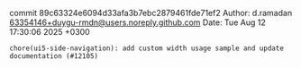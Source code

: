 commit 89c63324e6094d33afa3b7ebc2879461fde71ef2
Author: d.ramadan <63354146+duygu-rmdn@users.noreply.github.com>
Date:   Tue Aug 12 17:30:06 2025 +0300

    chore(ui5-side-navigation): add custom width usage sample and update documentation (#12105)
